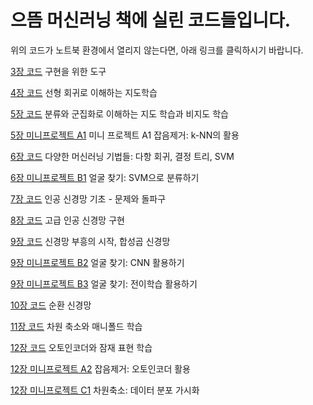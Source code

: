 # 으뜸 머신러닝 책에 실린 코드들입니다.

위의 코드가 노트북 환경에서 열리지 않는다면, 아래 링크를 클릭하시기 바랍니다.

[3장 코드](https://nbviewer.jupyter.org/github/dknife/ML/raw/main/Source/ch03.ipynb) 구현을 위한 도구

[4장 코드](https://nbviewer.jupyter.org/github/dknife/ML/raw/main/Source/ch04.ipynb) 선형 회귀로 이해하는 지도학습

[5장 코드](https://nbviewer.jupyter.org/github/dknife/ML/raw/main/Source/ch05.ipynb) 분류와 군집화로 이해하는 지도 학습과 비지도 학습

[5장 미니프로젝트 A1](https://nbviewer.jupyter.org/github/dknife/ML/raw/main/Source/MP05_A1.ipynb) 미니 프로젝트 A1 잡음제거: k-NN의 활용

[6장 코드](https://nbviewer.jupyter.org/github/dknife/ML/raw/main/Source/ch06.ipynb) 다양한 머신러닝 기법들: 다항 회귀, 결정 트리, SVM

[6장 미니프로젝트 B1](https://nbviewer.jupyter.org/github/dknife/ML/raw/main/Source/MP06_B1.ipynb) 얼굴 찾기: SVM으로 분류하기

[7장 코드](https://nbviewer.jupyter.org/github/dknife/ML/raw/main/Source/ch07.ipynb) 인공 신경망 기초 - 문제와 돌파구

[8장 코드](https://nbviewer.jupyter.org/github/dknife/ML/raw/main/Source/ch08.ipynb) 고급 인공 신경망 구현

[9장 코드](https://nbviewer.jupyter.org/github/dknife/ML/raw/main/Source/ch09.ipynb) 신경망 부흥의 시작, 합성곱 신경망

[9장 미니프로젝트 B2](https://nbviewer.jupyter.org/github/dknife/ML/raw/main/Source/MP09_B2.ipynb) 얼굴 찾기: CNN 활용하기

[9장 미니프로젝트 B3](https://nbviewer.jupyter.org/github/dknife/ML/raw/main/Source/MP09_B3.ipynb) 얼굴 찾기: 전이학습 활용하기

[10장 코드](https://nbviewer.jupyter.org/github/dknife/ML/raw/main/Source/ch10.ipynb) 순환 신경망

[11장 코드](https://nbviewer.jupyter.org/github/dknife/ML/raw/main/Source/ch11.ipynb) 차원 축소와 매니폴드 학습

[12장 코드](https://nbviewer.jupyter.org/github/dknife/ML/raw/main/Source/ch12.ipynb) 오토인코더와 잠재 표현 학습

[12장 미니프로젝트 A2](https://nbviewer.jupyter.org/github/dknife/ML/raw/main/Source/MP12_A2.ipynb) 잡음제거: 오토인코더 활용

[12장 미니프로젝트 C1](https://nbviewer.jupyter.org/github/dknife/ML/raw/main/Source/MP12_C1.ipynb) 차원축소: 데이터 분포 가시화

